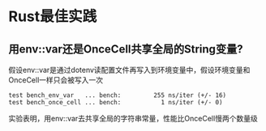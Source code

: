 # Rust最佳实践

## 用env::var还是OnceCell共享全局的String变量?

假设env::var是通过dotenv读配置文件再写入到环境变量中，假设环境变量和OnceCell一样只会被写入一次

```
test bench_env_var   ... bench:         255 ns/iter (+/- 16)
test bench_once_cell ... bench:           1 ns/iter (+/- 0)
```

实验表明，用env::var去共享全局的字符串常量，性能比OnceCell慢两个数量级
